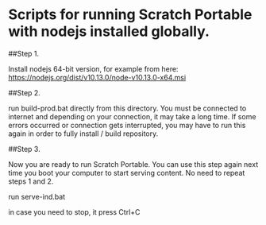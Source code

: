 # Scripts for running Scratch Portable with nodejs installed globally.

##Step 1.

  Install nodejs 64-bit version,
  for example from here: https://nodejs.org/dist/v10.13.0/node-v10.13.0-x64.msi

##Step 2.

  run build-prod.bat directly from this directory. You must be connected to internet
  and depending on your connection, it may take a long time. 
  If some errors occurred or connection gets interrupted, you may have to run
  this again in order to fully install / build repository.

##Step 3.

  Now you are ready to run Scratch Portable. You can use this step again next
  time you boot your computer to start serving content. No need to repeat steps 1 and 2.
  
  run serve-ind.bat

  in case you need to stop, it press Ctrl+C
